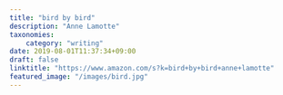 ```yaml
---
title: "bird by bird"
description: "Anne Lamotte"
taxonomies:
    category: "writing"
date: 2019-08-01T11:37:34+09:00
draft: false
linktitle: "https://www.amazon.com/s?k=bird+by+bird+anne+lamotte"
featured_image: "/images/bird.jpg"
---
```


